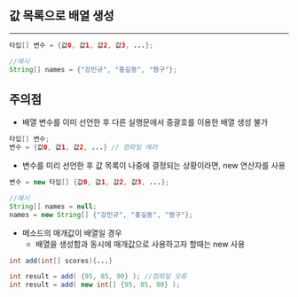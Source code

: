 ## 값 목록으로 배열 생성
---
```java
타입[] 변수 = {값0, 값1, 값2, 값3, ...};

//예시
String[] names = {"강민규", "홍길동", "짱구"};
```

## 주의점
- 배열 변수를 이미 선언한 후 다른 실행문에서 중괄호를 이용한 배열 생성 불가
```java
타입[] 변수;
변수 = {값0, 값1, 값2, ...} // 컴파일 에러
```

- 변수를 미리 선언한 후 값 목록이 나중에 결정되는 상황이라면, new 연산자를 사용
```java
변수 = new 타입[] {값0, 값1, 값2, 값3, ...};

//예시
String[] names = null;
names = new String[] {"강민규", "홍길동", "짱구"};
```

- 메소드의 매개값이 배열일 경우
	- 배열을 생성함과 동시에 매개값으로 사용하고자 할때는 new 사용
```java
int add(int[] scores){...}

int result = add( {95, 85, 90} ); //컴파일 오류
int result = add( new int[] {95, 85, 90} ); 
```